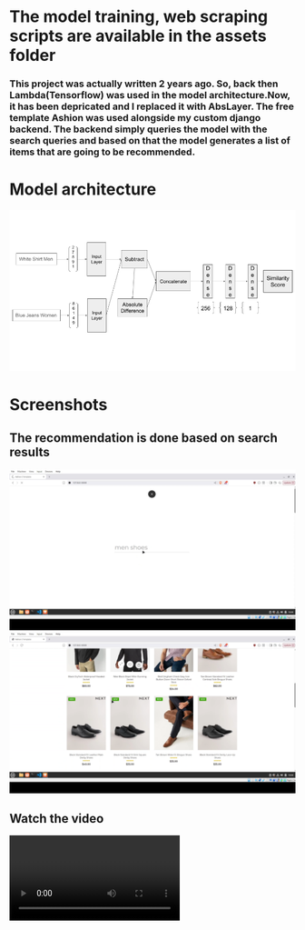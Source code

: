 # The model training, web scraping scripts are available in the assets folder 

### This project was actually written 2 years ago. So, back then Lambda(Tensorflow) was used in the model architecture.Now, it has been depricated and I replaced it with AbsLayer. The free template Ashion was used alongside my custom django backend. The backend simply queries the model with the search queries and based on that the model generates a list of items that are going to be recommended.

# Model architecture
![Model Architecture](assets/model_arch.png)

# Screenshots
## The recommendation is done based on search results
![Shoe Search](assets/shoe_search.png)
![Shoe Recommended](assets/shoe_recom.png)

## Watch the video
![Watch the video](https://raw.githubusercontent.com/rampage445/Fashion-Recommender-System/main/assets/recommend.mkv)
